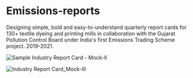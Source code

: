 # Emissions-reports
Designing simple, bold and easy-to-understand quarterly report cards for 130+ textile dyeing and printing mills in collaboration with the Gujarat Pollution Control Board under India's first Emissions Trading Scheme project. 2019-2021.

![Sample Industry Report Card - Mock-II](https://user-images.githubusercontent.com/36409429/232235960-b7186905-508b-42e6-bcb7-36e19c5a260c.jpg)

![Industry Report Card_Mock-III](https://user-images.githubusercontent.com/36409429/232235764-f2964ea1-92fc-44c1-b9d2-d5fc1766b280.png)
